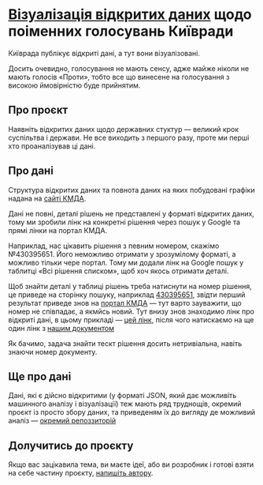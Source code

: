 # [Візуалізація відкритих даних](https://beyond-danube.github.io/kmr-viz/) щодо поіменних голосувань Київради
Київрада публікує відкриті дані, а тут вони візуалізовані.
  
Досить очевидно, голосування не мають сенсу, адже майже ніколи не мають голосів «Проти», тобто все що винесене на голосування з високою ймовірністю буде прийнятим.

## Про проєкт
Наявніть відкритих даних щодо державних стуктур — великий крок суспільтва і держави. Не все виходить з першого разу, проте ми перші хто проаналізував ці дані.

## Про дані
Структура відкритих даних та повнота даних на яких побудовані графіки надана на [cайті КМДА](https://kmr.gov.ua/uk/result_golosuvanya).
  
Дані не повні, деталі рішень не представлені у форматі відкритих даних, тому ми зробили лінк на конкретні рішення через пошук у Google та прямі лінки на портал КМДА. 
  
Наприклад, нас цікавить рішення з певним номером, скажімо №430395651. Його неможливо отримати у зрозумілому форматі, а можливо тільки чере портал. Тому ми додали лінк на Google пошук у таблитці «Всі рішення списком», щоб хоч якось отримати деталі.
  
Щоб знайти деталі у таблиці рішень треба натиснути на номер рішення, це приведе на сторінку пошуку, наприклад [430395651](https://www.google.com/search?q=%22430395651%22), звідти перший результат приведе знов на [портал КМДА](https://kmr.gov.ua/en/node/42312) — тут варто зауважити, що номер не співпадає, а якмйсь новий. Тут внизу знов знаходимо лінк про відкриті дані, в цьому прикладі — [цей лінк](https://kmr.ligazakon.net/?dbegin=21.10.2021&dend=21.10.2021&number=3081%2F3122&status=ALL&srt=1&max=100), після чого натискаємо на ще один лінк з [нашим документом](https://kmr.ligazakon.net/document/mr212890$2021_10_21)
  
Як бачимо, задача знайти тескт рішення досить нетривіальна, навіть знаючи номер документу.
  
## Ще про дані
Дані, які є дійсно відкритими (у форматі JSON, який дає можливіть машинного аналізу і візуалізації) теж мають ряд труднощів, окремий проєкт із просто збору даних, та приведеням їх до вигляду де можливий аналіз — [окремий репоззиторій](https://github.com/beyond-danube/kmr-data/)
  
## Долучитись до проєкту
Якщо вас зацікавила тема, ви маєте ідеї, або ви розробник і готові взяти на себе частину проєкту, [напишіть автору](https://siniavtsev.io/Contact-323c206d1bbd4b218d8a4e2ad47c67e9).
